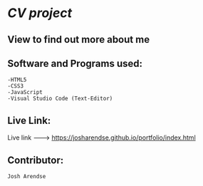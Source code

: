 # *CV project*

## View to find out more about me

## Software and Programs used:

```
-HTML5
-CSS3
-JavaScript
-Visual Studio Code (Text-Editor)
```

## Live Link:

Live link ---> https://josharendse.github.io/portfolio/index.html

## Contributor:

```
Josh Arendse
```
